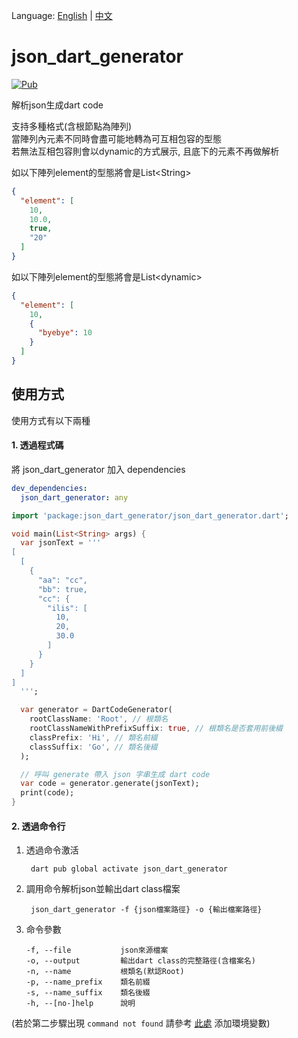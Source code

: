 Language: [English](README.md) | [中文](README_ZH.md)

# json_dart_generator
[![Pub](https://img.shields.io/pub/v/json_dart_generator.svg?style=flat-square)](https://pub.dartlang.org/packages/json_dart_generator)

解析json生成dart code

支持多種格式(含根節點為陣列)  
當陣列內元素不同時會盡可能地轉為可互相包容的型態  
若無法互相包容則會以dynamic的方式展示, 且底下的元素不再做解析

如以下陣列element的型態將會是List&lt;String&gt;
```json
{
  "element": [
    10,
    10.0,
    true,
    "20"
  ]
}
```

如以下陣列element的型態將會是List&lt;dynamic&gt;
```json
{
  "element": [
    10,
    {
      "byebye": 10
    }
  ]
}
```


## 使用方式
使用方式有以下兩種

#### 1. 透過程式碼
將 json_dart_generator 加入 dependencies

```yaml
dev_dependencies:
  json_dart_generator: any
```

```dart
import 'package:json_dart_generator/json_dart_generator.dart';

void main(List<String> args) {
  var jsonText = '''
[
  [
    {
      "aa": "cc",
      "bb": true,
      "cc": {
        "ilis": [
          10,
          20,
          30.0
        ]
      }
    }
  ]
]
  ''';

  var generator = DartCodeGenerator(
    rootClassName: 'Root', // 根類名
    rootClassNameWithPrefixSuffix: true, // 根類名是否套用前後綴
    classPrefix: 'Hi', // 類名前綴
    classSuffix: 'Go', // 類名後綴
  );

  // 呼叫 generate 帶入 json 字串生成 dart code
  var code = generator.generate(jsonText);
  print(code);
}
```

#### 2. 透過命令行
1. 透過命令激活  

        dart pub global activate json_dart_generator
       
2. 調用命令解析json並輸出dart class檔案    

        json_dart_generator -f {json檔案路徑} -o {輸出檔案路徑}
        
3. 命令參數
    ```shell script
    -f, --file           json來源檔案
    -o, --output         輸出dart class的完整路徑(含檔案名)
    -n, --name           根類名(默認Root)
    -p, --name_prefix    類名前綴
    -s, --name_suffix    類名後綴
    -h, --[no-]help      說明
    ```

(若於第二步驟出現 `command not found` 請參考 [此處](https://dart.cn/tools/pub/cmd/pub-global) 添加環境變數) 
